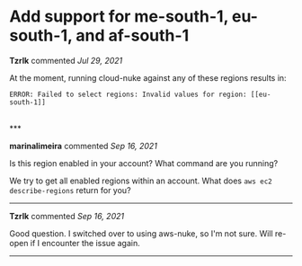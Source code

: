 # Add support for me-south-1, eu-south-1, and af-south-1

**Tzrlk** commented *Jul 29, 2021*

At the moment, running cloud-nuke against any of these regions results in:
```
ERROR: Failed to select regions: Invalid values for region: [[eu-south-1]]
```
<br />
***


**marinalimeira** commented *Sep 16, 2021*

Is this region enabled in your account? What command are you running?

We try to get all enabled regions within an account. What does `aws ec2 describe-regions` return for you?
***

**Tzrlk** commented *Sep 16, 2021*

Good question. I switched over to using aws-nuke, so I'm not sure. Will re-open if I encounter the issue again.
***

